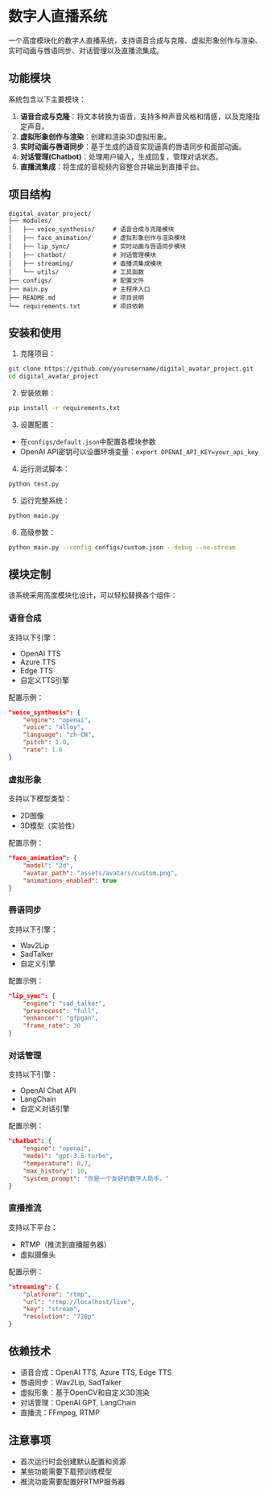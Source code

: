 # 数字人直播系统

一个高度模块化的数字人直播系统，支持语音合成与克隆、虚拟形象创作与渲染、实时动画与唇语同步、对话管理以及直播流集成。

## 功能模块

系统包含以下主要模块：

1. **语音合成与克隆**：将文本转换为语音，支持多种声音风格和情感，以及克隆指定声音。
2. **虚拟形象创作与渲染**：创建和渲染3D虚拟形象。
3. **实时动画与唇语同步**：基于生成的语音实现逼真的唇语同步和面部动画。
4. **对话管理(Chatbot)**：处理用户输入，生成回复，管理对话状态。
5. **直播流集成**：将生成的音视频内容整合并输出到直播平台。

## 项目结构

```
digital_avatar_project/
├── modules/
│   ├── voice_synthesis/     # 语音合成与克隆模块
│   ├── face_animation/      # 虚拟形象创作与渲染模块
│   ├── lip_sync/            # 实时动画与唇语同步模块
│   ├── chatbot/             # 对话管理模块
│   ├── streaming/           # 直播流集成模块
│   └── utils/               # 工具函数
├── configs/                 # 配置文件
├── main.py                  # 主程序入口
├── README.md                # 项目说明
└── requirements.txt         # 项目依赖
```

## 安装和使用

1. 克隆项目：
```bash
git clone https://github.com/yourusername/digital_avatar_project.git
cd digital_avatar_project
```

2. 安装依赖：
```bash
pip install -r requirements.txt
```

3. 设置配置：
- 在`configs/default.json`中配置各模块参数
- OpenAI API密钥可以设置环境变量：`export OPENAI_API_KEY=your_api_key`

4. 运行测试脚本：
```bash
python test.py
```

5. 运行完整系统：
```bash
python main.py
```

6. 高级参数：
```bash
python main.py --config configs/custom.json --debug --no-stream
```

## 模块定制

该系统采用高度模块化设计，可以轻松替换各个组件：

### 语音合成

支持以下引擎：
- OpenAI TTS
- Azure TTS
- Edge TTS
- 自定义TTS引擎

配置示例：
```json
"voice_synthesis": {
    "engine": "openai",
    "voice": "alloy",
    "language": "zh-CN",
    "pitch": 1.0,
    "rate": 1.0
}
```

### 虚拟形象

支持以下模型类型：
- 2D图像
- 3D模型（实验性）

配置示例：
```json
"face_animation": {
    "model": "2d",
    "avatar_path": "assets/avatars/custom.png",
    "animations_enabled": true
}
```

### 唇语同步

支持以下引擎：
- Wav2Lip
- SadTalker
- 自定义引擎

配置示例：
```json
"lip_sync": {
    "engine": "sad_talker",
    "preprocess": "full",
    "enhancer": "gfpgan",
    "frame_rate": 30
}
```

### 对话管理

支持以下引擎：
- OpenAI Chat API
- LangChain
- 自定义对话引擎

配置示例：
```json
"chatbot": {
    "engine": "openai",
    "model": "gpt-3.5-turbo",
    "temperature": 0.7,
    "max_history": 10,
    "system_prompt": "你是一个友好的数字人助手。"
}
```

### 直播推流

支持以下平台：
- RTMP（推流到直播服务器）
- 虚拟摄像头

配置示例：
```json
"streaming": {
    "platform": "rtmp",
    "url": "rtmp://localhost/live",
    "key": "stream",
    "resolution": "720p"
}
```

## 依赖技术

- 语音合成：OpenAI TTS, Azure TTS, Edge TTS
- 唇语同步：Wav2Lip, SadTalker
- 虚拟形象：基于OpenCV和自定义3D渲染
- 对话管理：OpenAI GPT, LangChain
- 直播流：FFmpeg, RTMP

## 注意事项

- 首次运行时会创建默认配置和资源
- 某些功能需要下载预训练模型
- 推流功能需要配置好RTMP服务器 